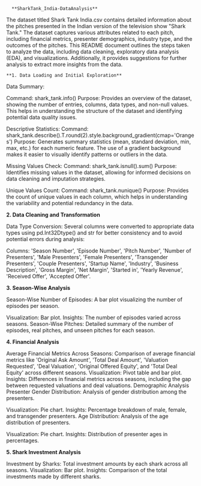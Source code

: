       **SharkTank_India-DataAnalysis**
The dataset titled Shark Tank India.csv contains detailed information about the pitches presented in the Indian version of the television show "Shark Tank." The dataset captures various attributes related to each pitch, including financial metrics, presenter demographics, industry type, and the outcomes of the pitches. This README document outlines the steps taken to analyze the data, including data cleaning, exploratory data analysis (EDA), and visualizations. Additionally, it provides suggestions for further analysis to extract more insights from the data.

    **1. Data Loading and Initial Exploration**

Data Summary:

Command: shark_tank.info()
Purpose: Provides an overview of the dataset, showing the number of entries, columns, data types, and non-null values. This helps in understanding the structure of the dataset and identifying potential data quality issues.

Descriptive Statistics:
Command: shark_tank.describe().T.round(2).style.background_gradient(cmap='Oranges')
Purpose: Generates summary statistics (mean, standard deviation, min, max, etc.) for each numeric feature. The use of a gradient background makes it easier to visually identify patterns or outliers in the data.

Missing Values Check:
Command: shark_tank.isnull().sum()
Purpose: Identifies missing values in the dataset, allowing for informed decisions on data cleaning and imputation strategies.

Unique Values Count:
Command: shark_tank.nunique()
Purpose: Provides the count of unique values in each column, which helps in understanding the variability and potential redundancy in the data.

 **2. Data Cleaning and Transformation**
      
Data Type Conversion: Several columns were converted to appropriate data types using pd.Int32Dtype() and str for better consistency and to avoid potential errors during analysis:

Columns: 'Season Number', 'Episode Number', 'Pitch Number', 'Number of Presenters', 'Male Presenters', 'Female Presenters', 'Transgender Presenters', 'Couple Presenters', 'Startup Name', 'Industry', 'Business Description', 'Gross Margin', 'Net Margin', 'Started in', 'Yearly Revenue', 'Received Offer', 'Accepted Offer'.

 **3. Season-Wise Analysis**
      
Season-Wise Number of Episodes: A bar plot visualizing the number of episodes per season.

Visualization: Bar plot.
Insights: The number of episodes varied across seasons.
Season-Wise Pitches: Detailed summary of the number of episodes, real pitches, and unseen pitches for each season.

  **4. Financial Analysis**
      
Average Financial Metrics Across Seasons: Comparison of average financial metrics like 'Original Ask Amount', 'Total Deal Amount', 'Valuation Requested', 'Deal Valuation', 'Original Offered Equity', and 'Total Deal Equity' across different seasons.
Visualization: Pivot table and bar plot.
Insights: Differences in financial metrics across seasons, including the gap between requested valuations and deal valuations.
Demographic Analysis
Presenter Gender Distribution: Analysis of gender distribution among the presenters.

Visualization: Pie chart.
Insights: Percentage breakdown of male, female, and transgender presenters.
Age Distribution: Analysis of the age distribution of presenters.

Visualization: Pie chart.
Insights: Distribution of presenter ages in percentages.

  **5. Shark Investment Analysis**

Investment by Sharks: Total investment amounts by each shark across all seasons.
Visualization: Bar plot.
Insights: Comparison of the total investments made by different sharks.
